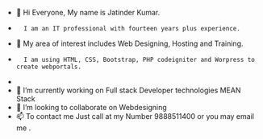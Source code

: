 - 👋 Hi Everyone, My name is Jatinder Kumar.
-       I am an IT professional with fourteen years plus experience.
- 👀 My area of interest includes Web Designing, Hosting and Training.
-       I am using HTML, CSS, Bootstrap, PHP codeigniter and Worpress to create webportals.
- 
- 🌱 I’m currently working on Full stack Developer technologies MEAN Stack 
-  💞️ I’m looking to collaborate on Webdesigning 
- 📫 To contact me Just call at my Number 9888511400 or you may email me .

<!---
JWebDeveloper/JWebDeveloper is a ✨ special ✨ repository because its `README.md` (this file) appears on your GitHub profile.
You can click the Preview link to take a look at your changes.
--->
